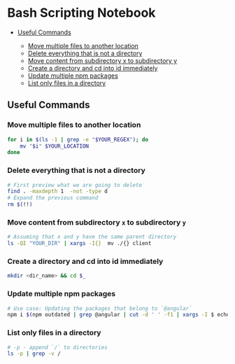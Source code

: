 # Bash Scripting Notebook

* [Useful Commands](#useful-commands)

    * [Move multiple files to another location](#move-multiple-files-to-another-location)  
    * [Delete everything that is not a directory](#delete-everything-that-is-not-a-directory)  
    * [Move content from subdirectory x to subdirectory y](#move-content-from-subdirectory-x-to-subdirectory-y)
    * [Create a directory and cd into id immediately](#create-a-directory-and-cd-into-id-immediately)
    * [Update multiple npm packages](#update-multiple-npm-packages)
    * [List only files in a directory](#list-only-files-in-a-directory)


## Useful Commands

### Move multiple files to another location
```bash
for i in $(ls -1 | grep -e "$YOUR_REGEX"); do 
    mv "$i" $YOUR_LOCATION 
done
```

### Delete everything that is not a directory
```bash
# First preview what we are going to delete
find . -maxdepth 1  -not -type d
# Expand the previous command
rm $(!!)
```

### Move content from subdirectory `x` to subdirectory `y`
```bash
# Assuming that x and y have the same parent directory
ls -QI "YOUR_DIR" | xargs -I{}  mv ./{} client
```

### Create a directory and cd into id immediately
```bash
mkdir <dir_name> && cd $_
```

### Update multiple npm packages

```bash
# Use case: Updating the packages that belong to `@angular`
npm i $(npm outdated | grep @angular | cut -d ' ' -f1 | xargs -I $ echo '$@latest' | xargs echo)
```

### List only files in a directory

```bash
# -p - append `/` to directories
ls -p | grep -v /
```
